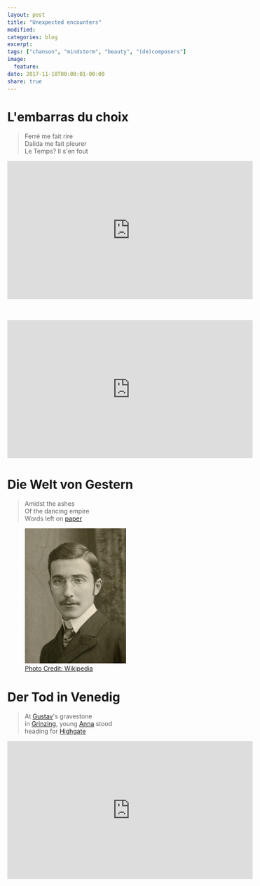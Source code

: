 ```yaml
---
layout: post
title: "Unexpected encounters"
modified:
categories: blog
excerpt:
tags: ["chanson", "mindstorm", "beauty", "(de)composers"]
image:
  feature:
date: 2017-11-18T00:00:01-00:00
share: true
---
```


# L'embarras du choix

> Ferr&eacute; me fait rire<br/>
> Dalida me fait pleurer<br/>
> Le Temps? Il s'en fout

<iframe width="560" height="315" src="https://www.youtube.com/embed/ZH7dG0qyzyg?ecver=2" frameborder="0" allowfullscreen></iframe>

&nbsp;<br/>

<iframe width="560" height="315" src="https://www.youtube.com/embed/oqFK-2X0xsc" frameborder="0" allowfullscreen></iframe>

# Die Welt von Gestern

> Amidst the ashes<br/>
> Of the dancing empire<br/>
> Words left on <a href="https://en.wikipedia.org/wiki/The_World_of_Yesterday" target="_paper">paper</a>

<figure>
	<img src="/images/Stefan_Zweig_1900_cropped.jpg" alt="Stefan Zweig around 1900"/>
	<figcaption><a href="https://en.wikipedia.org/wiki/The_World_of_Yesterday">Photo Credit: Wikipedia</a></figcaption>
</figure>

# Der Tod in Venedig

> At <a href="https://en.wikipedia.org/wiki/Gustav_Mahler" target="_gustav">Gustav</a>'s gravestone<br/>
> in <a href="https://www.gustav-mahler.eu/index.php/plaatsen/139-austria/vienna/1158-grinzing-cemetery" target="_grinzing">Grinzing</a>, young <a href="https://en.wikipedia.org/wiki/Anna_Mahler" target="_anna">Anna</a> stood<br/>
> heading for <a href="https://en.wikipedia.org/wiki/Highgate_Cemetery" target="_highgate">Highgate</a>

<iframe width="560" height="315" src="https://www.youtube.com/embed/BJT5BUZr_9Y?ecver=2" frameborder="0" allowfullscreen></iframe>
